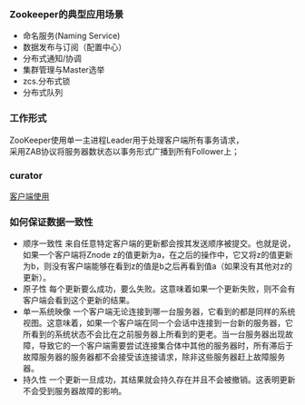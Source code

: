 ### Zookeeper的典型应用场景
* 命名服务(Naming Service)
* 数据发布与订阅（配置中心）
* 分布式通知/协调
* 集群管理与Master选举
* zcs.分布式锁
* 分布式队列

### 工作形式
ZooKeeper使用单一主进程Leader用于处理客户端所有事务请求，  
采用ZAB协议将服务器数状态以事务形式广播到所有Follower上；

### curator
[客户端使用](https://www.jianshu.com/p/70151fc0ef5d)

### 如何保证数据一致性
* 顺序一致性
  来自任意特定客户端的更新都会按其发送顺序被提交。也就是说，如果一个客户端将Znode z的值更新为a，在之后的操作中，它又将z的值更新为b，则没有客户端能够在看到z的值是b之后再看到值a（如果没有其他对z的更新）。
* 原子性
  每个更新要么成功，要么失败。这意味着如果一个更新失败，则不会有客户端会看到这个更新的结果。
* 单一系统映像
  一个客户端无论连接到哪一台服务器，它看到的都是同样的系统视图。这意味着，如果一个客户端在同一个会话中连接到一台新的服务器，它所看到的系统状态不会比在之前服务器上所看到的更老。当一台服务器出现故障，导致它的一个客户端需要尝试连接集合体中其他的服务器时，所有滞后于故障服务器的服务器都不会接受该连接请求，除非这些服务器赶上故障服务器。
* 持久性
  一个更新一旦成功，其结果就会持久存在并且不会被撤销。这表明更新不会受到服务器故障的影响。








